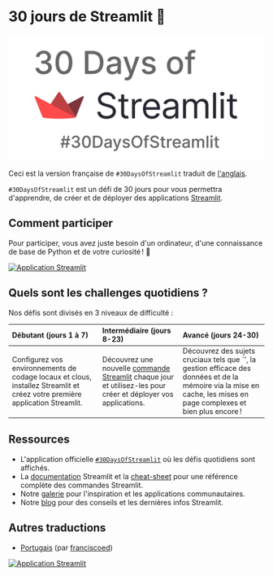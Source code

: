 # 30 jours de Streamlit 🎈

<img src='3AF34648-C61D-47CE-9E56-C496C5A7C240.jpeg' hauteur=250>

Ceci est la version française de `#30DaysOfStreamlit` traduit de [l'anglais](https://30days.streamlitapp.com/).

 `#30DaysOfStreamlit` est un défi de 30 jours pour vous permettra d'apprendre, de créer et de déployer des applications [Streamlit](https://streamlit.io).

## Comment participer

Pour participer, vous avez juste besoin d'un ordinateur, d'une connaissance de base de Python et de votre curiosité ! 🧠

[![Application Streamlit](https://static.streamlit.io/badges/streamlit_badge_black_white.svg)](https://30days-in-french.streamlitapp.com/)


## Quels sont les challenges quotidiens ?

Nos défis sont divisés en 3 niveaux de difficulté :

| Débutant (jours 1 à 7) | Intermédiaire (jours 8-23) | Avancé (jours 24-30) |
| :--- | :---- | :--- |
| Configurez vos environnements de codage locaux et clous, installez Streamlit et créez votre première application Streamlit.| Découvrez une nouvelle [commande Streamlit](https://docs.streamlit.io/library/api-reference) chaque jour et utilisez-les pour créer et déployer vos applications. | Découvrez des sujets cruciaux tels que `⁣', la gestion efficace des données et de la mémoire via la mise en cache, les mises en page complexes et bien plus encore !

## Ressources

- L'application officielle [`#30DaysOfStreamlit`](https://30days-in-french.streamlitapp.com/) où les défis quotidiens sont affichés.
- La [documentation](https://docs.streamlit.io/) Streamlit et la [cheat-sheet](https://docs.streamlit.io/library/cheatsheet) pour une référence complète des commandes Streamlit.
- Notre [galerie](https://streamlit.io/gallery) pour l'inspiration et les applications communautaires.
- Notre [blog](https://blog.streamlit.io/how-to-master-streamlit-for-data-science/) pour des conseils et les dernières infos Streamlit.

## Autres traductions

- [Portugais](https://github.com/franciscoed/30days) (par [franciscoed](https://github.com/franciscoed)) 

[![Application Streamlit](https://static.streamlit.io/badges/streamlit_badge_black_white.svg)](https://share.streamlit.io/franciscoed/30days)

